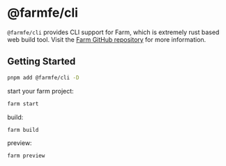 # @farmfe/cli

`@farmfe/cli` provides CLI support for Farm, which is extremely rust based web build tool. Visit the [Farm GitHub repository](https://github.com/farm-fe/farm) for more information.

## Getting Started

```sh
pnpm add @farmfe/cli -D
```

start your farm project:

```sh
farm start
```

build:

```sh
farm build
```

preview:

```sh
farm preview
```
